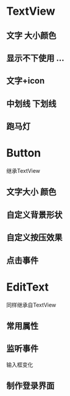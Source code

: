 # TextView

## 文字 大小颜色

## 显示不下使用 ...

## 文字+icon

## 中划线 下划线

## 跑马灯

# Button
继承TextView

## 文字大小 颜色

## 自定义背景形状

## 自定义按压效果

## 点击事件

# EditText
同样继承自TextView

## 常用属性

## 监听事件
输入框变化
## 制作登录界面


